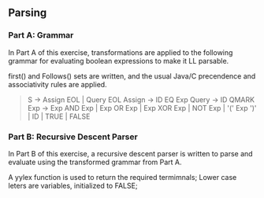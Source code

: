 ## Parsing

### Part A: Grammar


In Part A of this exercise, transformations are applied to the following grammar for evaluating boolean expressions to make it LL parsable.

first() and Follows() sets are written, and the usual Java/C precendence and associativity rules are applied.


>S      -> Assign EOL | Query EOL
>Assign -> ID EQ Exp
>Query  -> ID QMARK
>Exp    -> Exp AND Exp | Exp OR Exp | Exp XOR Exp | NOT Exp | '(' Exp ')' | ID | TRUE | FALSE

### Part B: Recursive Descent Parser


In Part B of this exercise, a recursive descent parser is written to parse and evaluate using the transformed grammar from Part A.


A yylex function is used to return the required termimnals; Lower case leters are variables, initialized to FALSE;
